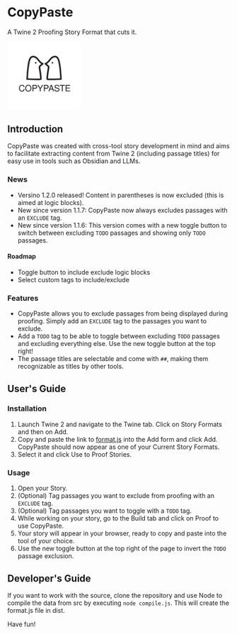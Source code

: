 # CopyPaste
A Twine 2 Proofing Story Format that cuts it.

<img src="dist/icon.svg" width="33%" height="33%">

## Introduction
CopyPaste was created with cross-tool story development in mind and aims to facilitate extracting content from Twine 2 (including passage titles) for easy use in tools such as Obsidian and LLMs.

### News
- Versino 1.2.0 released! Content in parentheses is now excluded (this is aimed at logic blocks).
- New since version 1.1.7: CopyPaste now always excludes passages with an ```EXCLUDE``` tag.
- New since version 1.1.6: This version comes with a new toggle button to switch between excluding ```TODO``` passages and showing only ```TODO``` passages.
#### Roadmap
- Toggle button to include exclude logic blocks
- Select custom tags to include/exclude

### Features
- CopyPaste allows you to exclude passages from being displayed during proofing. Simply add an ```EXCLUDE``` tag to the passages you want to exclude.
- Add a ```TODO``` tag to be able to toggle between excluding ```TODO``` passages and excluding everything else. Use the new toggle button at the top right!
- The passage titles are selectable and come with ```##```, making them recognizable as titles by other tools.

## User's Guide

### Installation
1. Launch Twine 2 and navigate to the Twine tab. Click on Story Formats and then on Add.
2. Copy and paste the link to [format.js](https://cocoknight.com/CopyPaste/dist/format.js) into the Add form and click Add. CopyPaste should now appear as one of your Current Story Formats.
3. Select it and click Use to Proof Stories.

### Usage
1. Open your Story.
2. (Optional) Tag passages you want to exclude from proofing with an ```EXCLUDE``` tag.
3. (Optional) Tag passages you want to toggle with a ```TODO``` tag.
4. While working on your story, go to the Build tab and click on Proof to use CopyPaste.
5. Your story will appear in your browser, ready to copy and paste into the tool of your choice.
6. Use the new toggle button at the top right of the page to invert the ```TODO``` passage exclusion.

## Developer's Guide
If you want to work with the source, clone the repository and use Node to compile the data from src by executing ```node compile.js```. This will create the format.js file in dist.

Have fun!
